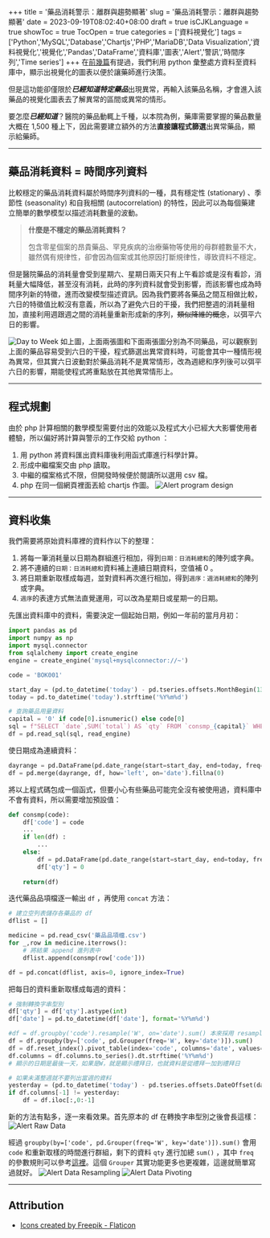+++
title = '藥品消耗警示：離群與趨勢顯著'
slug = '藥品消耗警示：離群與趨勢顯著'
date = 2023-09-19T08:02:40+08:00
draft = true
isCJKLanguage = true
showToc = true
TocOpen = true
categories = ['資料視覺化']
tags = ['Python','MySQL','Database','Chartjs','PHP','MariaDB','Data Visualization','資料視覺化','視覺化','Pandas','DataFrame','資料庫','圖表','Alert','警訊','時間序列','Time series']
+++
在[前幾篇](https://lambolyu.netlify.app/2023/09/medicine-consumption-data-visualization/)有提過，我們利用 python 彙整處方資料至資料庫中，顯示出視覺化的圖表以便於讓藥師進行決策。

但是這功能卻僅限於***已經知道特定藥品***出現異常，再輸入該藥品名稱，才會進入該藥品的視覺化圖表去了解異常的區間或異常的情形。

要怎麼***已經知道***？醫院的藥品動輒上千種，以本院為例，藥庫需要掌握的藥品數量大概在 1,500 種上下，因此需要建立額外的方法**直接讓程式篩選**出異常藥品，顯示給藥師。
***
## 藥品消耗資料 = 時間序列資料
比較穩定的藥品消耗資料屬於時間序列資料的一種，具有穩定性 (stationary) 、季節性 (seasonality) 和自我相關 (autocorrelation) 的特性，因此可以為每個藥建立簡單的數學模型以描述消耗數量的波動。

>**什麼是不穩定的藥品消耗資料？**
>
>包含零星個案的昂貴藥品、罕見疾病的治療藥物等使用的母群體數量不大，雖然偶有規律性，卻會因為個案或其他原因打斷規律性，導致資料不穩定。

但是醫院藥品的消耗量會受到星期六、星期日兩天只有上午看診或是沒有看診，消耗量大幅降低，甚至沒有消耗，此時的序列資料就會受到影響，而該影響也成為時間序列新的特徵，進而改變模型描述資訊。因為我們要將各藥品之間互相做比較，六日的特徵值比較沒有意義，所以為了避免六日的干擾，我們把整週的消耗量相加，直接利用週跟週之間的消耗量重新形成新的序列，~~類似降維的概念~~，以弭平六日的影響。

![Day to Week](/images/2023-09-daytoweek.png#center)
如上圖，上面兩張圖和下面兩張圖分別為不同藥品，可以觀察到上面的藥品容易受到六日的干擾，程式篩選出異常資料時，可能會其中一種情形視為異常，但其實六日波動對於藥品消耗不是異常情形，改為週總和序列後可以弭平六日的影響，期能使程式將重點放在其他異常情形上。
***
## 程式規劃
由於 php 計算相關的數學模型需要付出的效能以及程式大小已經大大影響使用者體驗，所以偏好將計算與警示的工作交給 python ：
1. 用 python 將資料匯出資料庫後利用函式庫進行科學計算。
2. 形成中繼檔案交由 php 讀取。
3. 中繼的檔案格式不限，但開發時候便於閱讀所以選用 csv 檔。
4. php 在同一個網頁裡面丟給 chartjs 作圖。
![Alert program design](/images/2023-09-alert-design.png#center)

***
## 資料收集
我們需要將原始資料庫裡的資料作以下的整理：
1. 將每一筆消耗量以日期為群組進行相加，得到`日期：日消耗總和`的陣列或字典。
2. 將不連續的`日期：日消耗總和`資料補上連續日期資料，空值補 0 。
3. 將日期重新取樣成每週，並對資料再次進行相加，得到`週序：週消耗總和`的陣列或字典。
4. `週序`的表達方式無法直覺運用，可以改為星期日或星期一的日期。

先匯出資料庫中的資料，需要決定一個起始日期，例如一年前的當月月初：
```python
import pandas as pd
import numpy as np
import mysql.connector
from sqlalchemy import create_engine
engine = create_engine('mysql+mysqlconnector://~')

code = 'BOK001'

start_day = (pd.to_datetime('today') - pd.tseries.offsets.MonthBegin(13)).strftime('%Y%m%d')
today = pd.to_datetime('today').strftime('%Y%m%d')

# 查詢藥品用量資料
capital = '0' if code[0].isnumeric() else code[0]
sql = f"SELECT `date`,SUM(`total`) AS `qty` FROM `consmp_{capital}` WHERE `drug` = '{code}' AND `date` >= '{startday}' GROUP BY `date`"
df = pd.read_sql(sql, read_engine)
```

使日期成為連續資料：
```python
dayrange = pd.DataFrame(pd.date_range(start=start_day, end=today, freq='D').strftime('%Y%m%d'), columns=['date'])
df = pd.merge(dayrange, df, how='left', on='date').fillna(0)
```

將以上程式碼包成一個函式，但要小心有些藥品可能完全沒有被使用過，資料庫中不會有資料，所以需要增加預設值：
```python
def consmp(code):
    df['code'] = code
    ...
    if len(df) :
        ...
    else:
        df = pd.DataFrame(pd.date_range(start=start_day, end=today, freq='D').strftime('%Y%m%d'), columns=['date'])
        df['qty'] = 0
    
    return(df)
```

迭代藥品品項檔逐一輸出 `df` ，再使用 `concat` 方法： 
```python
# 建立空列表儲存各藥品的 df
dflist = []

medicine = pd.read_csv('藥品品項檔.csv')
for _,row in medicine.iterrows():
    # 將結果 append 進列表中
    dflist.append(consmp(row['code']))

df = pd.concat(dflist, axis=0, ignore_index=True)
```

把每日的資料重新取樣成每週的資料：
```python
# 強制轉換字串型別
df['qty'] = df['qty'].astype(int)
df['date'] = pd.to_datetime(df['date'], format='%Y%m%d')

#df = df.groupby('code').resample('W', on='date').sum() 本來採用 resample 方法，但效能不佳
df = df.groupby(by=['code', pd.Grouper(freq='W', key='date')]).sum()
df = df.reset_index().pivot_table(index='code', columns='date', values='qty')
df.columns = df.columns.to_series().dt.strftime('%Y%m%d')
# 顯示的日期是最後一天，如果是W，就是顯示禮拜日，也就資料是從禮拜一加到禮拜日

# 如果未滿整週就不要列出當週的資料
yesterday = (pd.to_datetime('today') - pd.tseries.offsets.DateOffset(days=1)).strftime('%Y%m%d')
if df.columns[-1] != yesterday:
    df = df.iloc[:,0:-1]
```
新的方法有點多，逐一來看效果。首先原本的 df 在轉換字串型別之後會長這樣：
![Alert Raw Data](/images/2023-09-alert-rawdata.png#center)

經過 `groupby(by=['code', pd.Grouper(freq='W', key='date')]).sum()` 會用 `code` 和重新取樣的時間進行群組，剩下的資料 `qty` 進行加總 `sum()` ，其中 `freq` 的參數規則可以參考[這裡](https://pandas.pydata.org/pandas-docs/stable/user_guide/timeseries.html#offset-aliases)。這個 `Grouper` 其實功能更多也更複雜，這邊就簡單寫過就好。
![Alert Data Resampling](/images/2023-09-alert-resample.png#center)
![Alert Data Pivoting](/images/2023-09-alert-pivot.png.png#center)
***
## Attribution
- [Icons created by Freepik - Flaticon](https://www.flaticon.com/)
